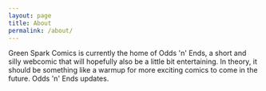 ```yaml
---
layout: page
title: About
permalink: /about/
---
```


Green Spark Comics is currently the home of Odds 'n' Ends, a short and silly webcomic that will hopefully also be a little bit entertaining. In theory, it should be something like a warmup for more exciting comics to come in the future. Odds 'n' Ends updates.

<!--
This is the base Jekyll theme. You can find out more info about customizing your Jekyll theme, as well as basic Jekyll usage documentation at [jekyllrb.com](http://jekyllrb.com/)

You can find the source code for the Jekyll new theme at:
{% include icon-github.html username="jglovier" %} /
[jekyll-new](https://github.com/jglovier/jekyll-new)

You can find the source code for Jekyll at
{% include icon-github.html username="jekyll" %} /
[jekyll](https://github.com/jekyll/jekyll)
-->
